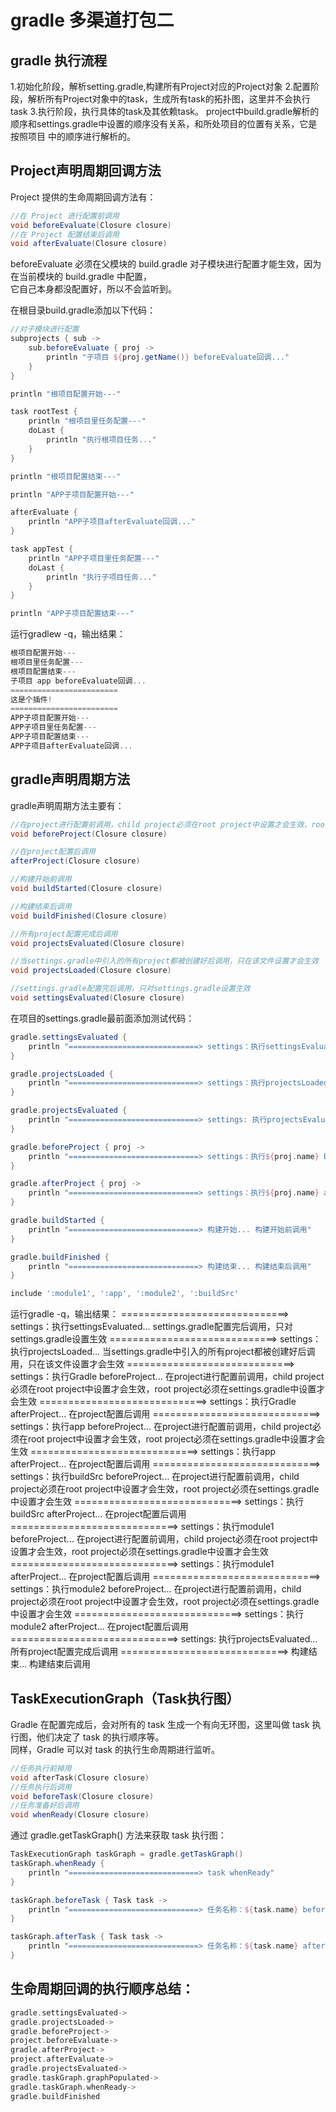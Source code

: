 # gradle 多渠道打包二

## gradle 执行流程
1.初始化阶段，解析setting.gradle,构建所有Project对应的Project对象
2.配置阶段，解析所有Project对象中的task，生成所有task的拓扑图，这里并不会执行task
3.执行阶段，执行具体的task及其依赖task。
project中build.gradle解析的顺序和settings.gradle中设置的顺序没有关系，和所处项目的位置有关系，它是按照项目
中的顺序进行解析的。

## Project声明周期回调方法
Project 提供的生命周期回调方法有：
```Groovy
//在 Project 进行配置前调用
void beforeEvaluate(Closure closure)
//在 Project 配置结束后调用
void afterEvaluate(Closure closure)
```
beforeEvaluate 必须在父模块的 build.gradle 对子模块进行配置才能生效，因为在当前模块的 build.gradle 中配置，  
它自己本身都没配置好，所以不会监听到。

在根目录build.gradle添加以下代码：
```Groovy
//对子模块进行配置
subprojects { sub ->
    sub.beforeEvaluate { proj ->
        println "子项目 ${proj.getName()} beforeEvaluate回调..."
    }
}

println "根项目配置开始---"

task rootTest {
    println "根项目里任务配置---"
    doLast {
        println "执行根项目任务..."
    }
}

println "根项目配置结束---"
```
```Groovy
println "APP子项目配置开始---"

afterEvaluate {
    println "APP子项目afterEvaluate回调..."
}

task appTest {
    println "APP子项目里任务配置---"
    doLast {
        println "执行子项目任务..."
    }
}

println "APP子项目配置结束---"
```
运行gradlew -q，输出结果：
```Groovy
根项目配置开始---
根项目里任务配置---
根项目配置结束---
子项目 app beforeEvaluate回调...
========================
这是个插件!
========================
APP子项目配置开始---
APP子项目里任务配置---
APP子项目配置结束---
APP子项目afterEvaluate回调...
```

## gradle声明周期方法
gradle声明周期方法主要有：
```Groovy
//在project进行配置前调用，child project必须在root project中设置才会生效，root project必须在settings.gradle中设置才会生效
void beforeProject(Closure closure)

//在project配置后调用
afterProject(Closure closure)

//构建开始前调用
void buildStarted(Closure closure)

//构建结束后调用
void buildFinished(Closure closure)

//所有project配置完成后调用
void projectsEvaluated(Closure closure)

//当settings.gradle中引入的所有project都被创建好后调用，只在该文件设置才会生效
void projectsLoaded(Closure closure)

//settings.gradle配置完后调用，只对settings.gradle设置生效
void settingsEvaluated(Closure closure)
```

在项目的settings.gradle最前面添加测试代码：
```Groovy
gradle.settingsEvaluated {
    println "=============================> settings：执行settingsEvaluated...  settings.gradle配置完后调用，只对settings.gradle设置生效"
}

gradle.projectsLoaded {
    println "=============================> settings：执行projectsLoaded...  当settings.gradle中引入的所有project都被创建好后调用，只在该文件设置才会生效"
}

gradle.projectsEvaluated {
    println "=============================> settings: 执行projectsEvaluated...  所有project配置完成后调用"
}

gradle.beforeProject { proj ->
    println "=============================> settings：执行${proj.name} beforeProject...  在project进行配置前调用，child project必须在root project中设置才会生效，root project必须在settings.gradle中设置才会生效"
}

gradle.afterProject { proj ->
    println "=============================> settings：执行${proj.name} afterProject...  在project配置后调用"
}

gradle.buildStarted {
    println "=============================> 构建开始... 构建开始前调用"
}

gradle.buildFinished {
    println "=============================> 构建结束... 构建结束后调用"
}

include ':module1', ':app', ':module2', ':buildSrc'
```
运行gradle -q，输出结果：
=============================> settings：执行settingsEvaluated...  settings.gradle配置完后调用，只对settings.gradle设置生效
=============================> settings：执行projectsLoaded...  当settings.gradle中引入的所有project都被创建好后调用，只在该文件设置才会生效
=============================> settings：执行Gradle beforeProject...  在project进行配置前调用，child project必须在root project中设置才会生效，root project必须在settings.gradle中设置才会生效
=============================> settings：执行Gradle afterProject...  在project配置后调用
=============================> settings：执行app beforeProject...  在project进行配置前调用，child project必须在root project中设置才会生效，root project必须在settings.gradle中设置才会生效
=============================> settings：执行app afterProject...  在project配置后调用
=============================> settings：执行buildSrc beforeProject...  在project进行配置前调用，child project必须在root project中设置才会生效，root project必须在settings.gradle中设置才会生效
=============================> settings：执行buildSrc afterProject...  在project配置后调用
=============================> settings：执行module1 beforeProject...  在project进行配置前调用，child project必须在root project中设置才会生效，root project必须在settings.gradle中设置才会生效
=============================> settings：执行module1 afterProject...  在project配置后调用
=============================> settings：执行module2 beforeProject...  在project进行配置前调用，child project必须在root project中设置才会生效，root project必须在settings.gradle中设置才会生效
=============================> settings：执行module2 afterProject...  在project配置后调用
=============================> settings: 执行projectsEvaluated...  所有project配置完成后调用
=============================> 构建结束... 构建结束后调用

## TaskExecutionGraph（Task执行图）
Gradle 在配置完成后，会对所有的 task 生成一个有向无环图，这里叫做 task 执行图，他们决定了 task 的执行顺序等。  
同样，Gradle 可以对 task 的执行生命周期进行监听。
```Groovy
//任务执行前掉用
void afterTask​(Closure closure)
//任务执行后调用
void beforeTask(Closure closure)
//任务准备好后调用
void whenReady(Closure closure)
```
通过 gradle.getTaskGraph() 方法来获取 task 执行图：
```Groovy
TaskExecutionGraph taskGraph = gradle.getTaskGraph()
taskGraph.whenReady {
    println "=============================> task whenReady"
}

taskGraph.beforeTask { Task task ->
    println "=============================> 任务名称：${task.name} beforeTask"
}

taskGraph.afterTask { Task task ->
    println "=============================> 任务名称：${task.name} afterTask"
}
```

## 生命周期回调的执行顺序总结：
```Groovy
gradle.settingsEvaluated->
gradle.projectsLoaded->
gradle.beforeProject->
project.beforeEvaluate->
gradle.afterProject->
project.afterEvaluate->
gradle.projectsEvaluated->
gradle.taskGraph.graphPopulated->
gradle.taskGraph.whenReady->
gradle.buildFinished
```












